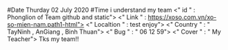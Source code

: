 #Date Thurday 02 July 2020
#Time i understand my team
<" id " : Phonglion of Team github and static">
<" Link " : https://xoso.com.vn/xo-so-mien-nam.path1-html">
<" Localtion " : test enjoy">
<" Country " : " TayNinh , AnGiang , Binh Thuan">
<" Bug " : "  06 12 59">
<" Cover " : " My Teacher">
Tks my team!!
